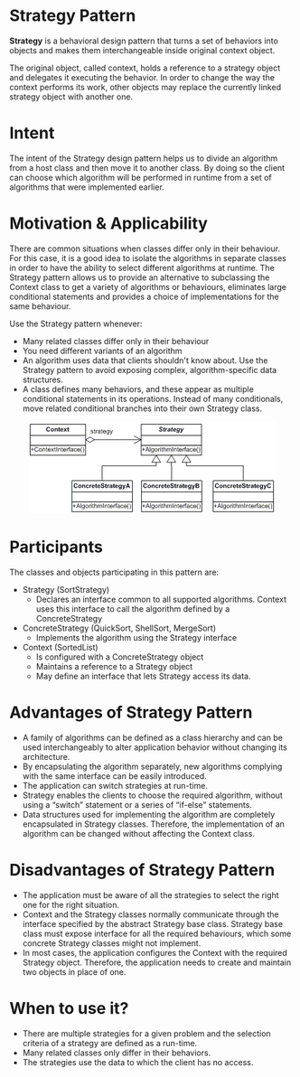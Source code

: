 # Strategy Pattern

<b>Strategy</b> is a behavioral design pattern that turns a set of behaviors into objects and makes them interchangeable inside original context object.

The original object, called context, holds a reference to a strategy object and delegates it executing the behavior. In order to change the way the context performs its work, other objects may replace the currently linked strategy object with another one.

# Intent

The intent of the Strategy design pattern helps us to divide an algorithm from a host class and then move it to another class. By doing so the client can choose which algorithm will be performed in runtime from a set of algorithms that were implemented earlier.

# Motivation & Applicability

There are common situations when classes differ only in their behaviour. For this case, it is a good idea to isolate the algorithms in separate classes in order to have the ability to select different algorithms at runtime. The Strategy pattern allows us to provide an alternative to subclassing the Context class to get a variety of algorithms or behaviours, eliminates large conditional statements and provides a choice of implementations for the same behaviour.
 
Use the Strategy pattern whenever:
* Many related classes differ only in their behaviour
* You need different variants of an algorithm
* An algorithm uses data that clients shouldn't know about. Use the Strategy pattern to avoid exposing complex, algorithm-specific data structures.
* A class defines many behaviors, and these appear as multiple conditional statements in its operations. Instead of many conditionals, move related conditional branches into their own Strategy class.

<p align="center">
  <img src="https://github.com/adichamoli/DesignPatterns/blob/main/Behavioral%20Design%20Pattern/Strategy%20Pattern/strategy.gif"/>
</p>

# Participants
The classes and objects participating in this pattern are:

* Strategy  (SortStrategy)
  * Declares an interface common to all supported algorithms. Context uses this interface to call the algorithm defined by a ConcreteStrategy
* ConcreteStrategy  (QuickSort, ShellSort, MergeSort)
  * Implements the algorithm using the Strategy interface
* Context  (SortedList)
  * Is configured with a ConcreteStrategy object
  * Maintains a reference to a Strategy object
  * May define an interface that lets Strategy access its data.
  
# Advantages of Strategy Pattern

* A family of algorithms can be defined as a class hierarchy and can be used interchangeably to alter application behavior without changing its architecture.
* By encapsulating the algorithm separately, new algorithms complying with the same interface can be easily introduced.
* The application can switch strategies at run-time.
* Strategy enables the clients to choose the required algorithm, without using a “switch” statement or a series of “if-else” statements.
* Data structures used for implementing the algorithm are completely encapsulated in Strategy classes. Therefore, the implementation of an algorithm can be changed without affecting the Context class.

# Disadvantages of Strategy Pattern

* The application must be aware of all the strategies to select the right one for the right situation.
* Context and the Strategy classes normally communicate through the interface specified by the abstract Strategy base class. Strategy base class must expose interface for all the required behaviours, which some concrete Strategy classes might not implement.
* In most cases, the application configures the Context with the required Strategy object. Therefore, the application needs to create and maintain two objects in place of one.

# When to use it?

* There are multiple strategies for a given problem and the selection criteria of a strategy are defined as a run-time.
* Many related classes only differ in their behaviors.
* The strategies use the data to which the client has no access.
